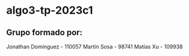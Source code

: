 # algo3-tp-2023c1

## Grupo formado por:

Jonathan Dominguez - 110057
Martín Sosa - 98741
Matías Xu - 109938
